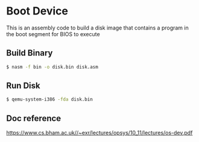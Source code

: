 # Boot Device

This is an assembly code to build a disk image that contains a program in the boot segment for BIOS to execute

## Build Binary

``` bash
$ nasm -f bin -o disk.bin disk.asm
```

## Run Disk

``` bash
$ qemu-system-i386 -fda disk.bin
```

## Doc reference
https://www.cs.bham.ac.uk//~exr/lectures/opsys/10_11/lectures/os-dev.pdf